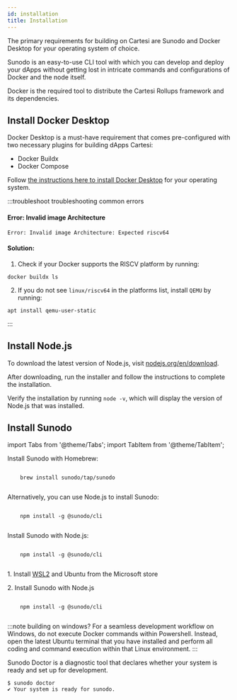 ```yaml
---
id: installation
title: Installation
---
```


The primary requirements for building on Cartesi are Sunodo and Docker Desktop for your operating system of choice.

Sunodo is an easy-to-use CLI tool with which you can develop and deploy your dApps without getting lost in intricate commands and configurations of Docker and the node itself.

Docker is the required tool to distribute the Cartesi Rollups framework and its dependencies.

## Install Docker Desktop

Docker Desktop is a must-have requirement that comes pre-configured with two necessary plugins for building dApps Cartesi:

- Docker Buildx
- Docker Compose

Follow [the instructions here to install Docker Desktop](https://www.docker.com/products/docker-desktop/) for your operating system.

:::troubleshoot troubleshooting common errors

#### Error: Invalid image Architecture
```
Error: Invalid image Architecture: Expected riscv64
```

#### Solution:

1. Check if your Docker supports the RISCV platform by running:

  ```
  docker buildx ls
  ```

2. If you do not see `linux/riscv64` in the platforms list, install `QEMU` by running:

  ```
  apt install qemu-user-static
  ```

:::


## Install Node.js

To download the latest version of Node.js, visit [nodejs.org/en/download](https://nodejs.org/en/download).

After downloading, run the installer and follow the instructions to complete the installation.

Verify the installation by running `node -v`, which will display the version of Node.js that was installed.

## Install Sunodo

import Tabs from '@theme/Tabs';
import TabItem from '@theme/TabItem';

<Tabs>
  <TabItem value="macOS" label="macOS" default>
  <p>Install Sunodo with Homebrew:</p>
    <pre><code>
    brew install sunodo/tap/sunodo
    </code></pre>
    <p> Alternatively, you can use Node.js to install Sunodo:</p>
    <pre><code>
    npm install -g @sunodo/cli
    </code></pre>
  </TabItem>

  <TabItem value="Linux" label="Linux">
  <p>Install Sunodo with Node.js:</p>
    <pre><code>
    npm install -g @sunodo/cli
    </code></pre>
  </TabItem>

  <TabItem value="Windows" label="Windows">
    <p>1. Install <a href="https://learn.microsoft.com/en-us/windows/wsl/install">WSL2</a> and Ubuntu from the Microsoft store</p>
    <p>2. Install Sunodo with Node.js </p>
    <pre><code>
    npm install -g @sunodo/cli
    </code></pre>
  </TabItem>
</Tabs>

:::note building on windows?
For a seamless development workflow on Windows, do not execute Docker commands within Powershell. Instead, open the latest Ubuntu terminal that you have installed and perform all coding and command execution within that Linux environment.
:::

Sunodo Doctor is a diagnostic tool that declares whether your system is ready and set up for development.

```shell
$ sunodo doctor
✔ Your system is ready for sunodo.
```
